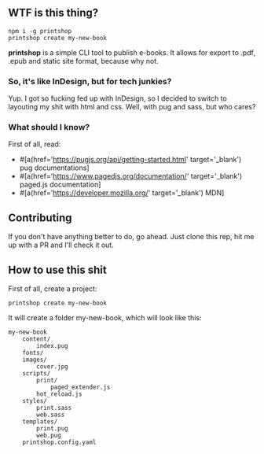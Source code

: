 ## WTF is this thing?
```
npm i -g printshop
printshop create my-new-book
```

**printshop** is a simple CLI tool to publish e-books. It allows for export to .pdf, .epub and static site format, because why not.

### So, it's like InDesign, but for tech junkies?
Yup. I got so fucking fed up with InDesign, so I decided to switch to layouting my shit with html and css. Well, with pug and sass, but who cares?

### What should I know?
First of all, read:
- #[a(href='https://pugjs.org/api/getting-started.html' target='_blank') pug documentations]
- #[a(href='https://www.pagedjs.org/documentation/' target='_blank') paged.js documentation]
- #[a(href='https://developer.mozilla.org/' target='_blank') MDN]

## Contributing
If you don't have anything better to do, go ahead. Just clone this rep, hit me up with a PR and I'll check it out.

## How to use this shit
First of all, create a project:
```
printshop create my-new-book
```

It will create a folder my-new-book, which will look like this:
```
my-new-book
	content/
		index.pug
	fonts/
	images/
		cover.jpg
	scripts/
		print/
			paged_extender.js
		hot_reload.js
	styles/
		print.sass
		web.sass
	templates/
		print.pug
		web.pug
	printshop.config.yaml
```